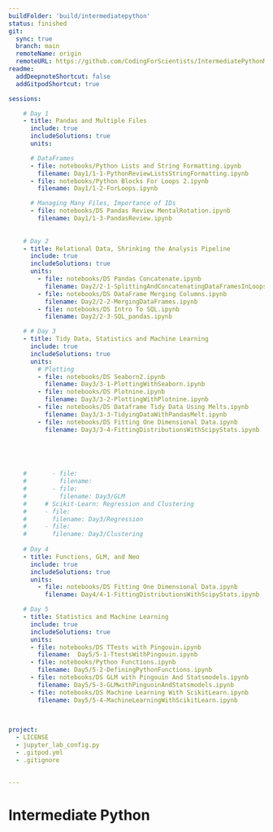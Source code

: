 ```yaml
---
buildFolder: 'build/intermediatepython'
status: finished
git:
  sync: true
  branch: main
  remoteName: origin
  remoteURL: https://github.com/CodingForScientists/IntermediatePythonMPI2022
readme:
  addDeepnoteShortcut: false
  addGitpodShortcut: true

sessions:

    # Day 1
    - title: Pandas and Multiple Files
      include: true
      includeSolutions: true
      units:

      # DataFrames
      - file: notebooks/Python Lists and String Formatting.ipynb
        filename: Day1/1-1-PythonReviewListsStringFormatting.ipynb
      - file: notebooks/Python Blocks For Loops 2.ipynb
        filename: Day1/1-2-ForLoops.ipynb     

      # Managing Many Files, Importance of IDs
      - file: notebooks/DS Pandas Review MentalRotation.ipynb
        filename: Day1/1-3-PandasReview.ipynb
      
      
    # Day 2
    - title: Relational Data, Shrinking the Analysis Pipeline
      include: true
      includeSolutions: true
      units:
        - file: notebooks/DS Pandas Concatenate.ipynb
          filename: Day2/2-1-SplittingAndConcatenatingDataFramesInLoops.ipynb
        - file: notebooks/DS DataFrame Merging Columns.ipynb
          filename: Day2/2-2-MergingDataFrames.ipynb
        - file: notebooks/DS Intro To SQL.ipynb
          filename: Day2/2-3-SQL_pandas.ipynb

    # # Day 3
    - title: Tidy Data, Statistics and Machine Learning
      include: true
      includeSolutions: true
      units:
        # Plotting
        - file: notebooks/DS Seaborn2.ipynb
          filename: Day3/3-1-PlottingWithSeaborn.ipynb
        - file: notebooks/DS Plotnine.ipynb
          filename: Day3/3-2-PlottingWithPlotnine.ipynb
        - file: notebooks/DS Dataframe Tidy Data Using Melts.ipynb
          filename: Day3/3-3-TidyingDataWithPandasMelt.ipynb
        - file: notebooks/DS Fitting One Dimensional Data.ipynb
          filename: Day3/3-4-FittingDistributionsWithScipyStats.ipynb



          
    
    #       - file:
    #         filename: 
    #       - file:
    #         filename: Day3/GLM
    #     # Scikit-Learn: Regression and Clustering
    #     - file:
    #       filename: Day3/Regression
    #     - file:
    #       filename: Day3/Clustering
    
    # Day 4
    - title: Functions, GLM, and Neo
      include: true
      includeSolutions: true
      units:
        - file: notebooks/DS Fitting One Dimensional Data.ipynb
          filename: Day4/4-1-FittingDistributionsWithScipyStats.ipynb

    # Day 5
    - title: Statistics and Machine Learning
      include: true
      includeSolutions: true
      units:
      - file: notebooks/DS TTests with Pingouin.ipynb
        filename:  Day5/5-1-TtestsWithPingouin.ipynb
      - file: notebooks/Python Functions.ipynb
        filename: Day5/5-2-DefiningPythonFunctions.ipynb
      - file: notebooks/DS GLM with Pingouin And Statsmodels.ipynb
        filename: Day5/5-3-GLMwithPinguoinAndStatsmodels.ipynb
      - file: notebooks/DS Machine Learning With ScikitLearn.ipynb
        filename: Day5/5-4-MachineLearningWithScikitLearn.ipynb
      

    
project:
  - LICENSE
  - jupyter_lab_config.py
  - .gitpod.yml
  - .gitignore
  

---
```




# Intermediate Python
